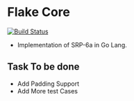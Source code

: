 # Flake Core

[![Build Status](https://travis-ci.org/FlakeNetwork/flakeCore.svg?branch=master)](https://travis-ci.org/FlakeNetwork/flakeCore)

- Implementation of SRP-6a in Go Lang. 

## Task To be done 

- Add Padding Support 
- Add More test Cases
